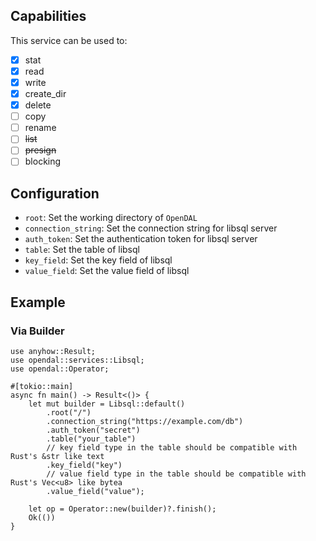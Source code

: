 ## Capabilities

This service can be used to:

- [x] stat
- [x] read
- [x] write
- [x] create_dir
- [x] delete
- [ ] copy
- [ ] rename
- [ ] ~~list~~
- [ ] ~~presign~~
- [ ] blocking

## Configuration

- `root`: Set the working directory of `OpenDAL`
- `connection_string`: Set the connection string for libsql server
- `auth_token`: Set the authentication token for libsql server
- `table`: Set the table of libsql
- `key_field`: Set the key field of libsql
- `value_field`: Set the value field of libsql

## Example

### Via Builder

```rust,no_run
use anyhow::Result;
use opendal::services::Libsql;
use opendal::Operator;

#[tokio::main]
async fn main() -> Result<()> {
    let mut builder = Libsql::default()
        .root("/")
        .connection_string("https://example.com/db")
        .auth_token("secret")
        .table("your_table")
        // key field type in the table should be compatible with Rust's &str like text
        .key_field("key")
        // value field type in the table should be compatible with Rust's Vec<u8> like bytea
        .value_field("value");

    let op = Operator::new(builder)?.finish();
    Ok(())
}
```
